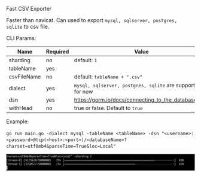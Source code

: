 Fast CSV Exporter

Faster than navicat. Can used to export `mysql, sqlserver, postgres, sqlite` to csv file.

CLI Params:

Name|Required|Value
---|---|---
sharding|no|default: `1`
tableName|yes
csvFileName|no|default: `tableName + ".csv"`
dialect|yes|`mysql, sqlserver, postgres, sqlite` are supported for now
dsn|yes|https://gorm.io/docs/connecting_to_the_database.html
withHead|no|true or false. Default to `true`

Example:

`go run main.go -dialect mysql -tableName <tableName> -dsn "<username>:<password>@tcp(<host>:<port>)/<databaseName>?charset=utf8mb4&parseTime=True&loc=Local"`

![Demo](img/demo.png)